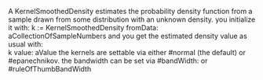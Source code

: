 A KernelSmoothedDensity estimates the probability density function from a sample drawn from some distribution with an unknown density.  you initialize it with: 
 k := KernelSmoothedDensity fromData: aCollectionOfSampleNumbers
and you get the estimated density value as usual with:  
k value: aValue
the kernels are settable via either #normal (the default) or #epanechnikov. 
the bandwidth can be set via  #bandWidth: or #ruleOfThumbBandWidth